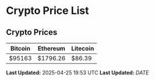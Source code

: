 # Crypto Price List

## Crypto Prices
| Bitcoin | Ethereum | Litecoin |
| ------- | -------- | -------- |
| $95163 | $1796.26 | $86.39 |
**Last Updated:** 2025-04-25 19:53 UTC
**Last Updated:** $DATE$
